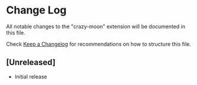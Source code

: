 # Change Log

All notable changes to the "crazy-moon" extension will be documented in this file.

Check [Keep a Changelog](http://keepachangelog.com/) for recommendations on how to structure this file.

## [Unreleased]

- Initial release
